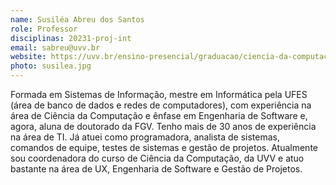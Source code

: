 ```yaml
---
name: Susiléa Abreu dos Santos
role: Professor
disciplinas: 20231-proj-int
email: sabreu@uvv.br
website: https://uvv.br/ensino-presencial/graduacao/ciencia-da-computacao/
photo: susilea.jpg
---
```


Formada em Sistemas de Informação, mestre em Informática pela UFES (área
de banco de dados e redes de computadores), com experiência na área de
Ciência da Computação e ênfase em Engenharia de Software e, agora, aluna
de doutorado da FGV. Tenho mais de 30 anos de experiência na área de TI.
Já atuei como programadora, analista de sistemas, comandos de equipe,
testes de sistemas e gestão de projetos. Atualmente sou coordenadora
do curso de Ciência da Computação, da UVV e atuo bastante na área de
UX, Engenharia de Software e Gestão de Projetos.
